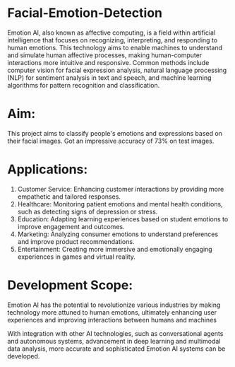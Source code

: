 # Facial-Emotion-Detection
Emotion AI, also known as affective computing, is a field within artificial intelligence that focuses on recognizing, interpreting, and responding to human emotions. This technology aims to enable machines to understand and simulate human affective processes, making human-computer interactions more intuitive and responsive.
Common methods include computer vision for facial expression analysis, natural language processing (NLP) for sentiment analysis in text and speech, and machine learning algorithms for pattern recognition and classification.

# Aim:
This project aims to classify people's emotions and expressions based on their facial images. Got an impressive accuracy of 73% on test images.

# Applications:


1) Customer Service: Enhancing customer interactions by providing more empathetic and tailored responses.
2) Healthcare: Monitoring patient emotions and mental health conditions, such as detecting signs of depression or stress.
3) Education: Adapting learning experiences based on student emotions to improve engagement and outcomes.
4) Marketing: Analyzing consumer emotions to understand preferences and improve product recommendations.
5) Entertainment: Creating more immersive and emotionally engaging experiences in games and virtual reality.


# Development Scope:

Emotion AI has the potential to revolutionize various industries by making technology more attuned to human emotions, ultimately enhancing user experiences and improving interactions between humans and machines

With integration with other AI technologies, such as conversational agents and autonomous systems, advancement in deep learning and multimodal data analysis, more accurate and sophisticated Emotion AI systems can be developed. 
